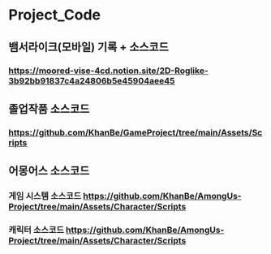 # Project_Code

## 뱀서라이크(모바일) 기록 + 소스코드
### https://moored-vise-4cd.notion.site/2D-Roglike-3b92bb91837c4a24806b5e45904aee45

## 졸업작품 소스코드
### https://github.com/KhanBe/GameProject/tree/main/Assets/Scripts

## 어몽어스 소스코드
### 게임 시스템 소스코드 https://github.com/KhanBe/AmongUs-Project/tree/main/Assets/Character/Scripts
### 캐릭터 소스코드 https://github.com/KhanBe/AmongUs-Project/tree/main/Assets/Character/Scripts


